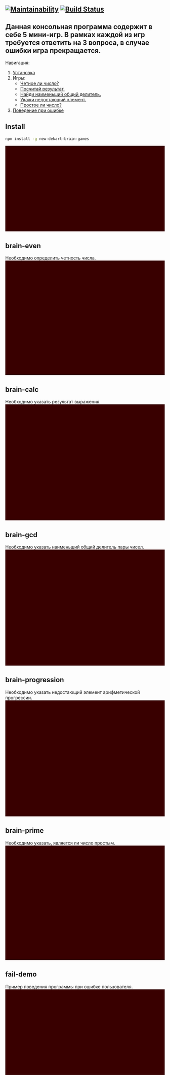 [![Maintainability](https://api.codeclimate.com/v1/badges/b634715e8f32436726d3/maintainability)](https://codeclimate.com/github/NewDekart/frontend-project-lvl1/maintainability)
[![Build Status](https://travis-ci.org/NewDekart/frontend-project-lvl1.svg?branch=master)](https://travis-ci.org/NewDekart/frontend-project-lvl1)
---
Данная консольная программа содержит в себе 5 мини-игр. В рамках каждой из игр требуется ответить на 3 вопроса, в случае ошибки игра прекращается.
---
Навигация:
1. [Установка](#Install)
2. Игры:
    - [Четное ли число?](#brain-even)
    - [Посчитай результат.](#brain-calc)
    - [Найди наименьший общий делитель.](#brain-gcd)
    - [Укажи недостающий элемент.](#brain-progression)
    - [Простое ли число?](#brain-prime)
3. [Поведение при ошибке](brain-error)

## Install
<a name="Install"></a>
```sh
npm install -g new-dekart-brain-games
```
![](./asciinema/gif/install.gif)

## brain-even
<a name="brain-even"></a>
Необходимо определить четность числа.
![](./asciinema/gif/even.gif)

## brain-calc
<a name="brain-calc"></a>
Необходимо указать результат выражения.
![](./asciinema/gif/calc.gif)

## brain-gcd
<a name="brain-brain-gcd"></a>
Необходимо указать наименьший общий делитель пары чисел.
![](./asciinema/gif/gcd.gif)

## brain-progression
<a name="brain-progression"></a>
Необходимо указать недостающий элемент арифметической прогрессии.
![](./asciinema/gif/progression.gif)

## brain-prime
<a name="brain-prime"></a>
Необходимо указать, является ли число простым.
![](./asciinema/gif/even.gif)

## fail-demo
<a name="brain-error"></a>
Пример поведения программы при ошибке пользователя.
![](./asciinema/gif/fail.gif)
